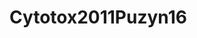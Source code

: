 <a name="material" />

# Cytotox2011Puzyn16
<script type="application/ld+json">
  {
    "@context": "https://schema.org/",
    "@type": "ChemicalSubstance",
    "http://purl.org/dc/terms/conformsTo":
      {
        "@type": "CreativeWork",
        "@id": "https://bioschemas.org/profiles/ChemicalSubstance/0.4-RELEASE/"
      },
    "@id": "https://egonw.github.io/nanowiki/nanowiki16.html#material",
    "name": "Cytotox2011Puzyn16",
    "sameAs": "http://127.0.0.1/mediawiki/index.php/Special:URIResolver/Cytotox2011Puzyn16"
  }
</script>

